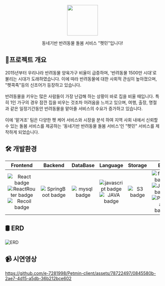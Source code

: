 <p align="middle" >
  <img width="100px;" src="https://github.com/matgyeojo/.github/assets/49816869/ee9639e7-4eb7-45fa-a70d-971036e75d3f"/>
</p>
<p align="middle">동네기반 반려동물 돌봄 서비스 "펫민"입니다!</p>

## 📝프로젝트 개요
2015년부터 우리나라 반려동물 양육가구 비율이 급증하며, '반려동물 1500만 시대'로 불리는 시대가 도래하였습니다. 이에 따라 반려동물에 대한 사회적 관심이 높아졌으며, "펫콕족"등의 신조어가 등장하고 있습니다.
<br /><br />
반려동물을 키우는 많은 사람들이 가장 난감해 하는 상황이 바로 집을 비울 때입니다. 특히 1인 가구의 경우 잠깐 집을 비우는 것조차 어려움을 느끼고 있으며, 여행, 출장, 명절과 같은 일정기간동안 반려동물을 맡아줄 서비스의 수요가 증가하고 있습니다.
<br /><br />
이에 '맡겨조' 팀은 다양한 펫 케어 서비스와 시장을 분석 하여 지역 사회 내에서 신뢰할 수 있는 돌봄 서비스를 제공하는 '동네기반 반려동물 돌봄 서비스'인 "펫민" 서비스를 제작하게 되었습니다. 

## 🛠 개발환경
|Frontend|Backend|DataBase|Language|Storage|Etc|
|:---------:|:---------:|:---------:|:---------:|:---------:|:---------:|
|![React badge](https://img.shields.io/badge/-REACT-%23F7DF1E?style=flat-square&logo=React&logoColor=black&color=61DAFB) <br /> ![ReactRouter badge](https://img.shields.io/badge/-ReactRouter-%23F7DF1E?style=flat-square&logo=reactrouter&logoColor=black&color=CA4245)<br /> ![Recoil badge](https://img.shields.io/badge/-Recoil-%23F7DF1E?style=flat-square&logo=Recoil&logoColor=black&color=CA4245)|![SpringBoot badge](https://img.shields.io/badge/-SpringBoot-%23F7DF1E?style=flat-square&logo=SpringBoot&logoColor=white&color=6DB33F)<br />|![mysql badge](https://img.shields.io/badge/-MySQL-%23F7DF1E?style=flat-square&logo=MySQL&logoColor=white&color=4479A1)|![javascript badge](https://img.shields.io/badge/-JAVASCRIPT-%23F7DF1E?style=flat-square&logo=JavaScript&logoColor=black)<br/> ![JAVA badge](https://img.shields.io/badge/-JAVA-%23F7DF1E?style=flat-square&logo=Java&logoColor=white&color=007396)|![S3 badge](https://img.shields.io/badge/-AmazonS3-%23F7DF1E?style=flat-square&logo=Amazons3&logoColor=white&color=569A31)|![figma badge](https://img.shields.io/badge/-Figma-%23F7DF1E?style=flat-square&logo=Figma&logoColor=white&color=F24E1E)<br/>![Junit5 badge](https://img.shields.io/badge/-junit5-%23F7DF1E?style=flat-square&logo=junit5&logoColor=white&color=25A162)<br />![Postman badge](https://img.shields.io/badge/-Postman-%23F7DF1E?style=flat-square&logo=postman&logoColor=white&color=FF6C37)|

## 🛢 ERD
![ERD](https://github.com/matgyeojo/.github/assets/49816869/5bd77f79-5e7f-42a0-9ec4-ba73eb137428)

## 📹 시연영상

https://github.com/e-7281998/Petmin-client/assets/78722497/0845580b-2ae7-4d15-a5db-36b212bce602


